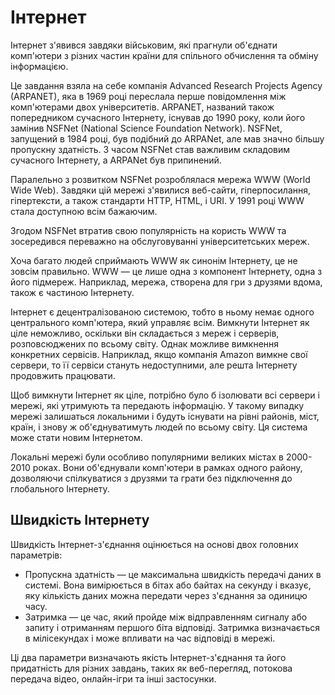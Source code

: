 # Інтернет

Інтернет з'явився завдяки військовим, які прагнули об'єднати комп'ютери з різних частин країни для спільного обчислення та обміну інформацією.

Це завдання взяла на себе компанія Advanced Research Projects Agency (ARPANET), яка в 1969 році переслала перше повідомлення між комп'ютерами двох університетів. ARPANET, названий також попередником сучасного Інтернету, існував до 1990 року, коли його замінив NSFNet (National Science Foundation Network). NSFNet, запущений в 1984 році, був подібний до ARPANet, але мав значно більшу пропускну здатність. З часом NSFNet став важливим складовим сучасного Інтернету, а ARPANet був припинений.

Паралельно з розвитком NSFNet розроблялася мережа WWW (World Wide Web). Завдяки цій мережі з'явилися веб-сайти, гіперпосилання, гіпертексти, а також стандарти HTTP, HTML, і URI. У 1991 році WWW стала доступною всім бажаючим.

Згодом NSFNet втратив свою популярність на користь WWW та зосередився переважно на обслуговуванні університетських мереж.

Хоча багато людей сприймають WWW як синонім Інтернету, це не зовсім правильно. WWW — це лише одна з компонент Інтернету, одна з його підмереж. Наприклад, мережа, створена для гри з друзями вдома, також є частиною Інтернету.

Інтернет є децентралізованою системою, тобто в ньому немає одного центрального комп'ютера, який управляє всім. Вимкнути Інтернет як ціле неможливо, оскільки він складається з мереж і серверів, розповсюджених по всьому світу. Однак можливе вимкнення конкретних сервісів. Наприклад, якщо компанія Amazon вимкне свої сервери, то її сервіси стануть недоступними, але решта Інтернету продовжить працювати.

Щоб вимкнути Інтернет як ціле, потрібно було б ізолювати всі сервери і мережі, які утримують та передають інформацію. У такому випадку мережі залишаться локальними і будуть існувати на рівні районів, міст, країн, і знову ж об'єднуватимуть людей по всьому світу. Ця система може стати новим Інтернетом.

Локальні мережі були особливо популярними великих містах в 2000-2010 роках. Вони об'єднували комп'ютери в рамках одного району, дозволяючи спілкуватися з друзями та грати без підключення до глобального Інтернету.

## Швидкість Інтернету

Швидкість Інтернет-з'єднання оцінюється на основі двох головних параметрів:

-   Пропускна здатність — це максимальна швидкість передачі даних в системі. Вона вимірюється в бітах або байтах на секунду і вказує, яку кількість даних можна передати через з'єднання за одиницю часу.
-   Затримка — це час, який пройде між відправленням сигналу або запиту і отриманням першого біта відповіді. Затримка визначається в мілісекундах і може впливати на час відповіді в мережі.

Ці два параметри визначають якість Інтернет-з'єднання та його придатність для різних завдань, таких як веб-перегляд, потокова передача відео, онлайн-ігри та інші застосунки.




